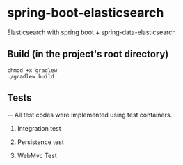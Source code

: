 # spring-boot-elasticsearch
Elasticsearch with spring boot + spring-data-elasticsearch

## Build (in the project's root directory)
    chmod +x gradlew
    ./gradlew build
  
## Tests
-- All test codes were implemented using test containers.
1. Integration test

2. Persistence test

3. WebMvc Test
